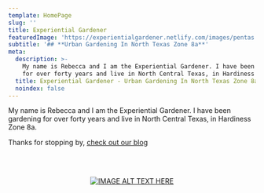 ```yaml
---
template: HomePage
slug: ''
title: Experiential Gardener
featuredImage: 'https://experientialgardener.netlify.com/images/pentas.jpg'
subtitle: '## **Urban Gardening In North Texas Zone 8a**'
meta:
  description: >-
    My name is Rebecca and I am the Experiential Gardener. I have been gardening
    for over forty years and live in North Central Texas, in Hardiness Zone 8a.
  title: Experiential Gardener - Urban Gardening In North Texas Zone 8a
  noindex: false
---
```



My name is Rebecca and I am the Experiential Gardener. I have been gardening for over forty years and live in North Central Texas, in Hardiness Zone 8a.


Thanks for stopping by, [check out our blog](https://experientialgardener.netlify.com/blog/)

<br><br>


<center>

[![IMAGE ALT TEXT HERE](https://experientialgardener.netlify.com/images/rebecca-holding-basket.jpg "Rebecca holding a weekly harvest from her own Urban Garden in Denton, Tx.")](https://experientialgardener.netlify.com/blog)


</center>